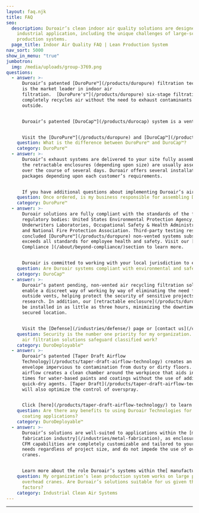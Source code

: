 ```yaml
---
layout: faq.njk
title: FAQ
seo:
  description: Duroair’s clean indoor air quality solutions are designed for any
    industrial application, including the unique challenges of large-scale lean
    production systems.
  page_title: Indoor Air Quality FAQ | Lean Production System
nav_sort: 5000
show_in_menu: "true"
jumbotron:
  img: /media/uploads/group-3769.png
questions:
  - answer: >-
      Duroair’s patented [DuroPure™](/products/duropure) filtration technology
      is the market leader in indoor air
      filtration.  [DuroPure's™](/products/duropure) six-stage filtration
      completely recycles air without the need to exhaust contaminants to the
      outside.


      Duroair’s patented [DuroCap™](/products/durocap) system is a vented solution. The [DuroCap™](/products/durocap) two-stage filtration captures 99.4% of particulates and exhausts contaminated air to the outside in an environmentally compliant manner.


      Visit the [DuroPure™](/products/duropure) and [DuroCap™](/products/durocap) pages to learn more, or [contact us](/contact-us) today to discuss how Duroair’s market-leading solutions can resolve your unique challenges.
    question: What is the difference between DuroPure™ and DuroCap™?
    category: DuroPure™
  - answer: >-
      Duroair’s exhaust systems are delivered to your site fully assembled and
      the retractable enclosures (depending upon size) are usually assembled
      over the course of several days. Duroair offers several installation
      packages depending upon each customer’s requirements. 


      If you have additional questions about implementing Duroair’s air filtration systems in your manufacturing environment, [contact us](/contact/) today to get the technical support you need.
    question: Once ordered, is my business responsible for assembling Duroair systems?
    category: DuroPure™
  - answer: >-
      Duroair solutions are fully compliant with the standards of the following
      regulatory bodies: United States Environmental Protection Agency,
      Underwriters Laboratories, Occupational Safety & Health Administration,
      and National Fire Protection Association. Third-party testing results have
      concluded [DuroPure™](/products/duropure) non-vented systems substantially
      exceeds all standards for employee health and safety. Visit our [Safety
      Compliance ](/about/beyond-compliance/)section to learn more.


      Duroair is committed to working with your local jurisdiction to ensure safety, environmental and all required standards are effectively met. [Contact us](/contact/) today to learn more.
    question: Are Duroair systems compliant with environmental and safety requirements?
    category: DuroCap™
  - answer: >-
      Duroair’s patent pending, non-vented air recycling filtration solutions
      enable a discreet way of working by way of eliminating the need for large
      outside vents, helping protect the security of sensitive projects and
      research. In addition, our [retractable enclosure](/products/duroroom) can
      be installed in as little as three hours, minimizing the downtime of your
      secured location.


      Visit the [Defense](/industries/defense/) page or [contact us](/contact/) today for details.
    question: Security is the number one priority for my organization. Can Duroair’s
      air filtration solutions safeguard classified work?
    category: DuroDeployable™
  - answer: >-
      Duroair’s patented [Taper Draft Airflow
      Technology](/products/taper-draft-airflow-technology) creates an air
      envelope impervious to contamination from dusty or dirty floors.  This
      airflow creates a clean chamber around the workpiece that aids in drying
      times for water-based paints and coatings without the use of additional
      quick-dry agents. [Taper Draft](/products/taper-draft-airflow-technology)
      will also optimize the control of overspray.


      Click [here](/products/taper-draft-airflow-technology/) to learn more about Duroair’s patented airflow technology, or [contact us](/contact/) today to speak to a sales consultant about how [Taper Draft Airflow Technology](/products/taper-draft-airflow-technology) can enhance your coating process.
    question: Are there any benefits to using Duroair Technologies for paint and
      coating applications?
    category: DuroDeployable™
  - answer: >-
      Duroair’s solutions are well-suited to applications within the [metal
      fabrication industry](/industries/metal-fabrication), as enclosures and
      CFM capabilities are completely customizable and tailored to your unique
      needs regardless of project size, and do not impede the use of overhead
      cranes.


      Learn more about the role Duroair’s systems within the[ manufacturing industry by clicking here](/industries/metal-fabrication/) or [contact us](/contact/) today to speak to a sales consultant about the unique air filtration challenges of a lean production system.
    question: My organization’s lean production system works on large parts and uses
      overhead cranes. Are Duroair’s solutions suitable for us given these
      factors?
    category: Industrial Clean Air Systems
---
```

****
